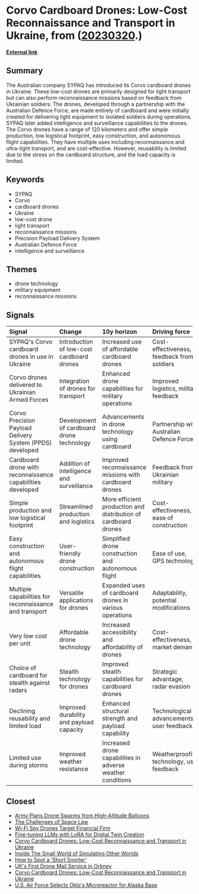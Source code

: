 # __Corvo Cardboard Drones: Low-Cost Reconnaissance and Transport in Ukraine__, from ([20230320](https://kghosh.substack.com/p/20230320).)

__[External link](https://aircosmosinternational.com/article/ukraine-uses-australian-drones-made-of-cardboard-3664)__



## Summary

The Australian company SYPAQ has introduced its Corvo cardboard drones in Ukraine. These low-cost drones are primarily designed for light transport but can also perform reconnaissance missions based on feedback from Ukrainian soldiers. The drones, developed through a partnership with the Australian Defence Force, are made entirely of cardboard and were initially created for delivering light equipment to isolated soldiers during operations. SYPAQ later added intelligence and surveillance capabilities to the drones. The Corvo drones have a range of 120 kilometers and offer simple production, low logistical footprint, easy construction, and autonomous flight capabilities. They have multiple uses including reconnaissance and ultra-light transport, and are cost-effective. However, reusability is limited due to the stress on the cardboard structure, and the load capacity is limited.

## Keywords

* SYPAQ
* Corvo
* cardboard drones
* Ukraine
* low-cost drone
* light transport
* reconnaissance missions
* Precision Payload Delivery System
* Australian Defence Force
* intelligence and surveillance

## Themes

* drone technology
* military equipment
* reconnaissance missions

## Signals

| Signal                                                     | Change                                    | 10y horizon                                                    | Driving force                              |
|:-----------------------------------------------------------|:------------------------------------------|:---------------------------------------------------------------|:-------------------------------------------|
| SYPAQ's Corvo cardboard drones in use in Ukraine           | Introduction of low-cost cardboard drones | Increased use of affordable cardboard drones                   | Cost-effectiveness, feedback from soldiers |
| Corvo drones delivered to Ukrainian Armed Forces           | Integration of drones for transport       | Enhanced drone capabilities for military operations            | Improved logistics, military feedback      |
| Corvo Precision Payload Delivery System (PPDS) developed   | Development of cardboard drone technology | Advancements in drone technology using cardboard               | Partnership with Australian Defence Force  |
| Cardboard drone with reconnaissance capabilities developed | Addition of intelligence and surveillance | Improved reconnaissance missions with cardboard drones         | Feedback from Ukrainian military           |
| Simple production and low logistical footprint             | Streamlined production and logistics      | More efficient production and distribution of cardboard drones | Cost-effectiveness, ease of construction   |
| Easy construction and autonomous flight capabilities       | User-friendly drone construction          | Simplified drone construction and autonomous flight            | Ease of use, GPS technology                |
| Multiple capabilities for reconnaissance and transport     | Versatile applications for drones         | Expanded uses of cardboard drones in various operations        | Adaptability, potential modifications      |
| Very low cost per unit                                     | Affordable drone technology               | Increased accessibility and affordability of drones            | Cost-effectiveness, market demand          |
| Choice of cardboard for stealth against radars             | Stealth technology for drones             | Improved stealth capabilities for cardboard drones             | Strategic advantage, radar evasion         |
| Declining reusability and limited load                     | Improved durability and payload capacity  | Enhanced structural strength and payload capability            | Technological advancements, user feedback  |
| Limited use during storms                                  | Improved weather resistance               | Increased drone capabilities in adverse weather conditions     | Weatherproofing technology, user feedback  |

## Closest

* [Army Plans Drone Swarms from High-Altitude Balloons](4d4f8bb17a5a7e5a852786591e70ffc8)
* [The Challenges of Space Law](d7322a8c1f0f439ffa3d07c93d4c2651)
* [Wi-Fi Spy Drones Target Financial Firm](20ad49fa494b31286502efcbf6e22d9a)
* [Fine-tuning LLMs with LoRA for Digital Twin Creation](82ac82f66582103565f188f377f7af9f)
* [Corvo Cardboard Drones: Low-Cost Reconnaissance and Transport in Ukraine](4432c5315ea4b0118213c037d1d4f87e)
* [Inside The Small World of Simulating Other Worlds](37c74ca68455427ad4912697a407f23c)
* [How to Spot a ‘Short Snorter’](daef40b0f763b6fa0b4a29a645ab5ee7)
* [UK's First Drone Mail Service in Orkney](de3ad3595732b521d35c785274d4773b)
* [Corvo Cardboard Drones: Low-Cost Reconnaissance and Transport in Ukraine](4432c5315ea4b0118213c037d1d4f87e)
* [U.S. Air Force Selects Oklo's Microreactor for Alaska Base](edbef1e1c31b764b47d554fa131a5ea6)